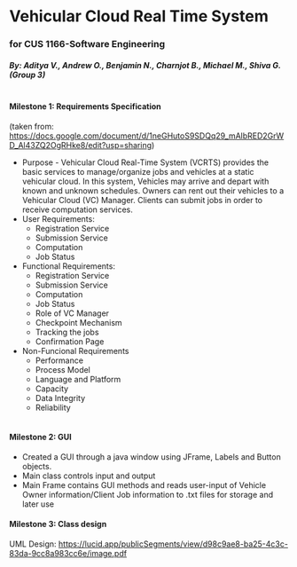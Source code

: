 # Vehicular Cloud Real Time System
### for CUS 1166-Software Engineering
##### By: Aditya V., Andrew O., Benjamin N., Charnjot B., Michael M., Shiva G. (Group 3) <br/> <br/>


#### Milestone 1: Requirements Specification 
(taken from: https://docs.google.com/document/d/1neGHutoS9SDQq29_mAlbRED2GrWD_Al43ZQ2OgRHke8/edit?usp=sharing)
* Purpose - Vehicular Cloud Real-Time System (VCRTS) provides the basic services to manage/organize jobs and vehicles at a static vehicular cloud. In this system, Vehicles may arrive and depart with known and unknown schedules. Owners can rent out their vehicles to a Vehicular Cloud (VC) Manager. Clients can submit jobs in order to receive computation services.
* User Requirements:
  - Registration Service
  - Submission Service
  - Computation
  - Job Status
* Functional Requirements:
  - Registration Service 
  - Submission Service
  - Computation
  - Job Status
  - Role of VC Manager
  - Checkpoint Mechanism
  - Tracking the jobs
  - Confirmation Page
* Non-Funcional Requirements
  - Performance
  - Process Model
  - Language and Platform
  - Capacity
  - Data Integrity
  - Reliability <br/> <br/>

#### Milestone 2: GUI 
* Created a GUI through a java window using JFrame, Labels and Button objects.
* Main class controls input and output
* Main Frame contains GUI methods and reads user-input of Vehicle Owner information/Client Job information to .txt files for storage and later use

#### Milestone 3: Class design
UML Design: https://lucid.app/publicSegments/view/d98c9ae8-ba25-4c3c-83da-9cc8a983cc6e/image.pdf
